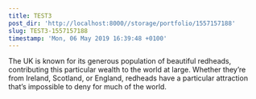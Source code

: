 ```yaml
---
title: TEST3
post_dir: 'http://localhost:8000//storage/portfolio/1557157188'
slug: TEST3-1557157188
timestamp: 'Mon, 06 May 2019 16:39:48 +0100'
---
```

The UK is known for its generous population of beautiful redheads, contributing this particular wealth to the world at large. Whether they’re from Ireland, Scotland, or England, redheads have a particular attraction that’s impossible to deny for much of the world.